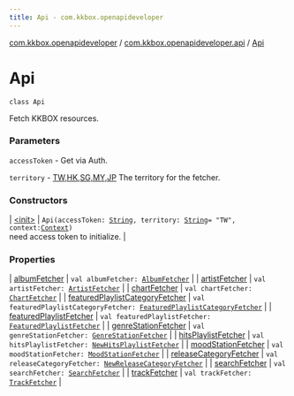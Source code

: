 ```yaml
---
title: Api - com.kkbox.openapideveloper
---
```


[com.kkbox.openapideveloper](../../index.html) / [com.kkbox.openapideveloper.api](../index.html) / [Api](.)

# Api

`class Api`

Fetch KKBOX resources.

### Parameters

`accessToken` - Get via Auth.

`territory` - [TW,HK,SG,MY,JP](#) The territory for the fetcher.

### Constructors

| [&lt;init&gt;](-init-.html) | `Api(accessToken: `[`String`](https://kotlinlang.org/api/latest/jvm/stdlib/kotlin/-string/index.html)`, territory: `[`String`](https://kotlinlang.org/api/latest/jvm/stdlib/kotlin/-string/index.html)` = "TW", context: `[`Context`](https://developer.android.com/reference/android/content/Context.html)`)`<br>need access token to initialize. |

### Properties

| [albumFetcher](album-fetcher.html) | `val albumFetcher: `[`AlbumFetcher`](../-album-fetcher/index.html) |
| [artistFetcher](artist-fetcher.html) | `val artistFetcher: `[`ArtistFetcher`](../-artist-fetcher/index.html) |
| [chartFetcher](chart-fetcher.html) | `val chartFetcher: `[`ChartFetcher`](../-chart-fetcher/index.html) |
| [featuredPlaylistCategoryFetcher](featured-playlist-category-fetcher.html) | `val featuredPlaylistCategoryFetcher: `[`FeaturedPlaylistCategoryFetcher`](../-featured-playlist-category-fetcher/index.html) |
| [featuredPlaylistFetcher](featured-playlist-fetcher.html) | `val featuredPlaylistFetcher: `[`FeaturedPlaylistFetcher`](../-featured-playlist-fetcher/index.html) |
| [genreStationFetcher](genre-station-fetcher.html) | `val genreStationFetcher: `[`GenreStationFetcher`](../-genre-station-fetcher/index.html) |
| [hitsPlaylistFetcher](hits-playlist-fetcher.html) | `val hitsPlaylistFetcher: `[`NewHitsPlaylistFetcher`](../-new-hits-playlist-fetcher/index.html) |
| [moodStationFetcher](mood-station-fetcher.html) | `val moodStationFetcher: `[`MoodStationFetcher`](../-mood-station-fetcher/index.html) |
| [releaseCategoryFetcher](release-category-fetcher.html) | `val releaseCategoryFetcher: `[`NewReleaseCategoryFetcher`](../-new-release-category-fetcher/index.html) |
| [searchFetcher](search-fetcher.html) | `val searchFetcher: `[`SearchFetcher`](../-search-fetcher/index.html) |
| [trackFetcher](track-fetcher.html) | `val trackFetcher: `[`TrackFetcher`](../-track-fetcher/index.html) |

